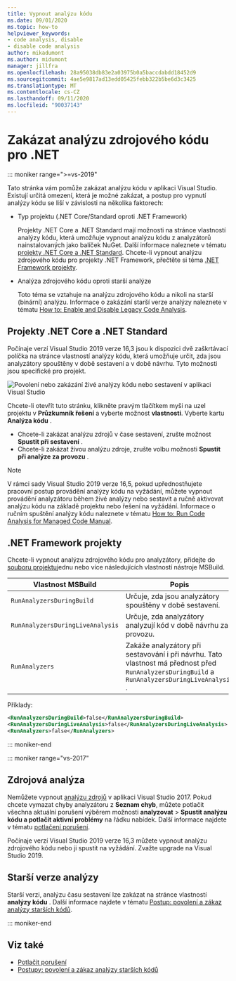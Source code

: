 ```yaml
---
title: Vypnout analýzu kódu
ms.date: 09/01/2020
ms.topic: how-to
helpviewer_keywords:
- code analysis, disable
- disable code analysis
author: mikadumont
ms.author: midumont
manager: jillfra
ms.openlocfilehash: 28a95038db83e2a03975b0a5baccdabdd18452d9
ms.sourcegitcommit: 4ae5e9817ad13edd05425febb322b5be6d3c3425
ms.translationtype: MT
ms.contentlocale: cs-CZ
ms.lasthandoff: 09/11/2020
ms.locfileid: "90037143"
---
```

# <a name="disable-source-code-analysis-for-net"></a>Zakázat analýzu zdrojového kódu pro .NET

::: moniker range=">=vs-2019"

Tato stránka vám pomůže zakázat analýzu kódu v aplikaci Visual Studio. Existují určitá omezení, která je možné zakázat, a postup pro vypnutí analýzy kódu se liší v závislosti na několika faktorech:

- Typ projektu (.NET Core/Standard oproti .NET Framework)

  Projekty .NET Core a .NET Standard mají možnosti na stránce vlastností analýzy kódu, která umožňuje vypnout analýzu kódu z analyzátorů nainstalovaných jako balíček NuGet. Další informace naleznete v tématu [projekty .NET Core a .NET Standard](#net-core-and-net-standard-projects). Chcete-li vypnout analýzu zdrojového kódu pro projekty .NET Framework, přečtěte si téma [.NET Framework projekty](#net-framework-projects).

- Analýza zdrojového kódu oproti starší analýze

  Toto téma se vztahuje na analýzu zdrojového kódu a nikoli na starší (binární) analýzu. Informace o zakázání starší verze analýzy naleznete v tématu [How to: Enable and Disable Legacy Code Analysis](how-to-enable-and-disable-automatic-code-analysis-for-managed-code.md).

## <a name="net-core-and-net-standard-projects"></a>Projekty .NET Core a .NET Standard

Počínaje verzí Visual Studio 2019 verze 16,3 jsou k dispozici dvě zaškrtávací políčka na stránce vlastností analýzy kódu, která umožňuje určit, zda jsou analyzátory spouštěny v době sestavení a v době návrhu. Tyto možnosti jsou specifické pro projekt.

![Povolení nebo zakázání živé analýzy kódu nebo sestavení v aplikaci Visual Studio](media/run-on-build-run-live-analysis.png)

Chcete-li otevřít tuto stránku, klikněte pravým tlačítkem myši na uzel projektu v **Průzkumník řešení** a vyberte možnost **vlastnosti**. Vyberte kartu **Analýza kódu** .

- Chcete-li zakázat analýzu zdrojů v čase sestavení, zrušte možnost **Spustit při sestavení** .
- Chcete-li zakázat živou analýzu zdroje, zrušte volbu možnosti **Spustit při analýze za provozu** .

> [!NOTE]
> V rámci sady Visual Studio 2019 verze 16,5, pokud upřednostňujete pracovní postup provádění analýzy kódu na vyžádání, můžete vypnout provádění analyzátoru během živé analýzy nebo sestavit a ručně aktivovat analýzu kódu na základě projektu nebo řešení na vyžádání. Informace o ručním spuštění analýzy kódu naleznete v tématu [How to: Run Code Analysis for Managed Code Manual](how-to-run-code-analysis-manually-for-managed-code.md).

## <a name="net-framework-projects"></a>.NET Framework projekty

Chcete-li vypnout analýzu zdrojového kódu pro analyzátory, přidejte do [souboru projektu](../ide/solutions-and-projects-in-visual-studio.md#project-file)jednu nebo více následujících vlastností nástroje MSBuild.

| Vlastnost MSBuild | Popis | Výchozí |
| - | - | - |
| `RunAnalyzersDuringBuild` | Určuje, zda jsou analyzátory spouštěny v době sestavení. | `true` |
| `RunAnalyzersDuringLiveAnalysis` | Určuje, zda analyzátory analyzují kód v době návrhu za provozu. | `true` |
| `RunAnalyzers` | Zakáže analyzátory při sestavování i při návrhu. Tato vlastnost má přednost před `RunAnalyzersDuringBuild` a `RunAnalyzersDuringLiveAnalysis` . | `true` |

Příklady:

```xml
<RunAnalyzersDuringBuild>false</RunAnalyzersDuringBuild>
<RunAnalyzersDuringLiveAnalysis>false</RunAnalyzersDuringLiveAnalysis>
<RunAnalyzers>false</RunAnalyzers>
```

::: moniker-end

::: moniker range="vs-2017"

## <a name="source-analysis"></a>Zdrojová analýza

Nemůžete vypnout [analýzu zdrojů](roslyn-analyzers-overview.md) v aplikaci Visual Studio 2017. Pokud chcete vymazat chyby analyzátoru z **Seznam chyb**, můžete potlačit všechna aktuální porušení výběrem možnosti **analyzovat**  >  **Spustit analýzu kódu a potlačit aktivní problémy** na řádku nabídek. Další informace najdete v tématu [potlačení porušení](use-roslyn-analyzers.md#suppress-violations).

Počínaje verzí Visual Studio 2019 verze 16,3 můžete vypnout analýzu zdrojového kódu nebo ji spustit na vyžádání. Zvažte upgrade na Visual Studio 2019.

## <a name="legacy-analysis"></a>Starší verze analýzy

Starší verzi, analýzu času sestavení lze zakázat na stránce vlastností **analýzy kódu** . Další informace najdete v tématu [Postup: povolení a zákaz analýzy starších kódů](how-to-enable-and-disable-automatic-code-analysis-for-managed-code.md).

::: moniker-end

## <a name="see-also"></a>Viz také

- [Potlačit porušení](use-roslyn-analyzers.md#suppress-violations)
- [Postupy: povolení a zákaz analýzy starších kódů](how-to-enable-and-disable-automatic-code-analysis-for-managed-code.md)
